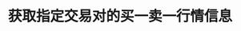 ---
title: 获取指定交易对的买一卖一行情信息
position_number: 18
type: get
description: /market/public/q/ticker/book
parameters:
    -
        name: symbol
        type: string
        mandatory: true
        default: N/A
        description: 交易对
        ranges:
content_markdown: 注：**此方法不需要签名**
left_code_blocks:
    -
        code_block: "public void getTickerBokk() {\r\n\tString text = HttpUtil.get(URL + \"/data/api//v1/future-u/market/public/q/ticker/book?symbol=btc_usdt\");\r\n\tSystem.out.println(text);\r\n}"
        title: Java
        language: java
right_code_blocks:
  - code_block: |-
      {
        "msgInfo": {
          "code": "",
          "msg": ""
        },
        "msg": "",
        "data": {
          "ap": "", //卖一价格
          "aq": "", //卖一数量
          "bp": "", //买一价格
          "bq": "", //买一数量
          "s": "", //交易对
          "t": 0 //时间
        },
        "code": 200
      }
    title: Response
    language: json
---